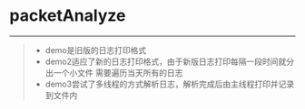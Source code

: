 # packetAnalyze

------

> * demo是旧版的日志打印格式
> * demo2适应了新的日志打印格式，由于新版日志打印每隔一段时间就分出一个小文件
需要遍历当天所有的日志
> * demo3尝试了多线程的方式解析日志，解析完成后由主线程打印并记录到文件内